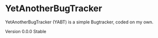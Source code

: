 YetAnotherBugTracker
====================

YetAnotherBugTracker (YABT) is a simple Bugtracker, coded on my own.

Version 0.0.0 Stable
